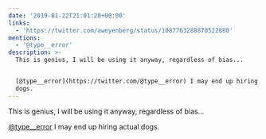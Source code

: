 ```yaml
---
date: '2019-01-22T21:01:20+00:00'
links:
  - 'https://twitter.com/aweyenberg/status/1087763288870522880'
mentions:
  - '@type__error'
description: >-
  This is genius, I will be using it anyway, regardless of bias...


  [@type__error](https://twitter.com/@type__error) I may end up hiring actual
  dogs.
---
```

This is genius, I will be using it anyway, regardless of bias...

[@type__error](https://twitter.com/@type__error) I may end up hiring actual dogs. 
